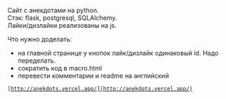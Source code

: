 Сайт с анекдотами на python.  
Стэк: flask, postgresql, SQLAlchemy.  
Лайки/дизлайки реализованы на js.

Что нужно доделать:
-   на главной странице у кнопок лайк/дизлайк одинаковый id. Надо переделать.  
-   сократить код в macro.html  
-   перевести комментарии и readme на английский

<code>[http://anekdots.vercel.app/](http://anekdots.vercel.app/)</code>